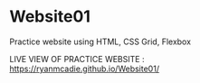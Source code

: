 # Website01
Practice website using HTML, CSS Grid, Flexbox

LIVE VIEW OF PRACTICE WEBSITE : https://ryanmcadie.github.io/Website01/
